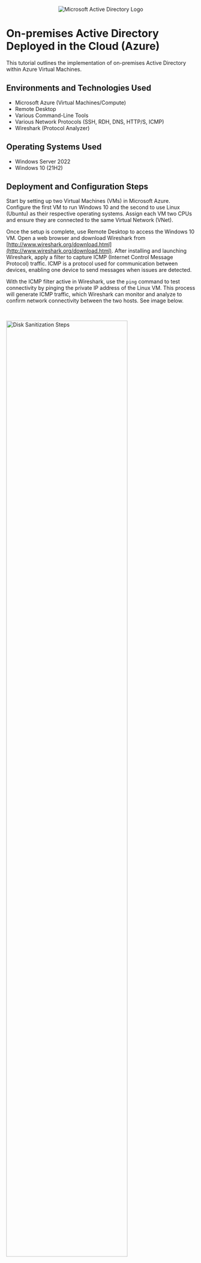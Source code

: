 <p align="center">
<img src="https://i.imgur.com/pU5A58S.png" alt="Microsoft Active Directory Logo"/>
</p>

<h1>On-premises Active Directory Deployed in the Cloud (Azure)</h1>
This tutorial outlines the implementation of on-premises Active Directory within Azure Virtual Machines.<br />

<h2>Environments and Technologies Used</h2>

- Microsoft Azure (Virtual Machines/Compute)
- Remote Desktop
- Various Command-Line Tools
- Various Network Protocols (SSH, RDH, DNS, HTTP/S, ICMP)
- Wireshark (Protocol Analyzer)

<h2>Operating Systems Used </h2>

- Windows Server 2022
- Windows 10 (21H2)

<h2>Deployment and Configuration Steps</h2>

Start by setting up two Virtual Machines (VMs) in Microsoft Azure. Configure the first VM to run Windows 10 and the second to use Linux (Ubuntu) as their respective operating systems. Assign each VM two CPUs and ensure they are connected to the same Virtual Network (VNet). 

Once the setup is complete, use Remote Desktop to access the Windows 10 VM. Open a web browser and download Wireshark from [http://www.wireshark.org/download.html](http://www.wireshark.org/download.html). After installing and launching Wireshark, apply a filter to capture ICMP (Internet Control Message Protocol) traffic. ICMP is a protocol used for communication between devices, enabling one device to send messages when issues are detected. 

With the ICMP filter active in Wireshark, use the `ping` command to test connectivity by pinging the private IP address of the Linux VM. This process will generate ICMP traffic, which Wireshark can monitor and analyze to confirm network connectivity between the two hosts. See image below.
</p>
<br />

<p>
<img src="https://i.ibb.co/YQfbRzR/1.jpg" height="80%" width="80%" alt="Disk Sanitization Steps"/>
</p>
<p>
In the next phase of the lab, we will use the `ping` command with the `-t` option and the private IP address of the Linux Virtual Machine. This will initiate a continuous ping that will run indefinitely until it is manually stopped or a response is received. While the Windows 10 VM is actively pinging the Linux VM, we will switch to the Linux VM and block all ICMP traffic using its firewall. This will involve creating a new Network Security Group for the Linux VM, configured to deny ICMP traffic. Consequently, the Linux VM will stop sending echo replies.
</p>
<br />

<p>
<img src="https://i.ibb.co/GCY0QM9/2.jpg" height="80%" width="80%" alt="Ping Commmand"/>
<img src="https://i.ibb.co/Tc8BHGb/3.jpg" height="80%" width="80%" alt="icmp deny"/>

</p>
<p>
As demonstrated below, disabling incoming ICMP traffic results in the message "Request Timed Out." To re-enable ICMP traffic, adjust the settings in the Linux Network Security Group to allow it. To stop the continuous pings, press `Ctrl+C`.
</p>
<br />
<p>
<img src="https://i.ibb.co/Q8nvKP3/4.jpg" height="80%" width="80%" alt="control c"/>
</p>

<p>
Next, we will configure Wireshark on the Windows 10 VM to filter for SSH (Secure Shell) traffic as we prepare to establish an SSH connection to the Linux VM. Since SSH operates without a graphical interface, it provides direct access to the command line. In the Command Prompt, we will execute the command `ssh username@10.0.0.5`, and Wireshark will begin capturing SSH packets as the connection is established.
</p>
<br />
<p>
<img src="https://i.ibb.co/Q8nvKP3/4.jpg" height="80%" width="80%" alt="control c"/>
</p>
